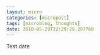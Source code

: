 ```yaml
---
layout: micro
categories: [micropost]
tags: [microblog, thoughts]
date: 2018-05-29T22:29:29.207760
---
```

Test date
